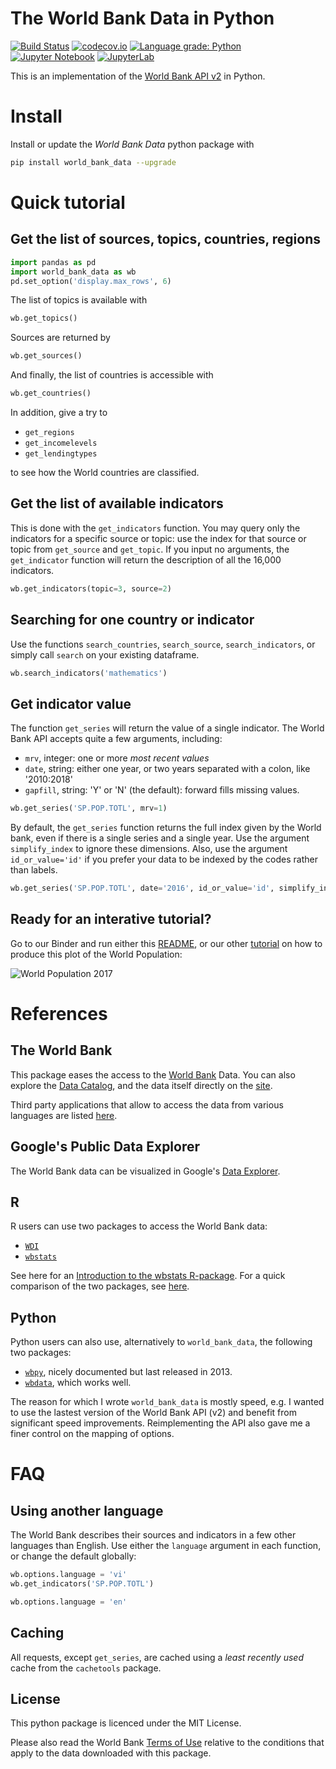 # The World Bank Data in Python

[![Build Status](https://travis-ci.com/mwouts/world_bank_data.svg?branch=master)](https://travis-ci.com/mwouts/world_bank_data)
[![codecov.io](https://codecov.io/github/mwouts/world_bank_data/coverage.svg?branch=master)](https://codecov.io/github/mwouts/world_bank_data?branch=master)
[![Language grade: Python](https://img.shields.io/badge/lgtm-A+-brightgreen.svg)](https://lgtm.com/projects/g/mwouts/world_bank_data/context:python)
[![Jupyter Notebook](https://img.shields.io/badge/Binder-Notebook-blue.svg)](
    https://mybinder.org/v2/gh/mwouts/world_bank_data/master?filepath=examples%2FA%20sunburst%20plot%20of%20the%20world%20population.ipynb)
[![JupyterLab](https://img.shields.io/badge/Binder-JupyterLab-blue.svg)](
    https://mybinder.org/v2/gh/mwouts/world_bank_data/master?urlpath=lab)


This is an implementation of the [World Bank API v2](https://datahelpdesk.worldbank.org/knowledgebase/articles/889386-developer-information-overview) in Python.

# Install

Install or update the _World Bank Data_ python package with

```bash
pip install world_bank_data --upgrade
```

# Quick tutorial

## Get the list of sources, topics, countries, regions

```python
import pandas as pd
import world_bank_data as wb
pd.set_option('display.max_rows', 6)
```

The list of topics is available with

```python
wb.get_topics()
```

Sources are returned by

```python
wb.get_sources()
```

And finally, the list of countries is accessible with

```python
wb.get_countries()
```

In addition, give a try to
- `get_regions`
- `get_incomelevels`
- `get_lendingtypes`

to see how the World countries are classified.


## Get the list of available indicators

This is done with the `get_indicators` function. You may query only the indicators for a specific source or topic: use the index for that source or topic from `get_source` and `get_topic`. If you input no arguments, the `get_indicator` function will return the description of all the 16,000 indicators.

```python
wb.get_indicators(topic=3, source=2)
```

## Searching for one country or indicator


Use the functions `search_countries`, `search_source`, `search_indicators`, or simply call `search` on your existing dataframe.

```python
wb.search_indicators('mathematics')
```

## Get indicator value

The function `get_series` will return the value of a single indicator. The World Bank API accepts quite a few arguments, including:
- `mrv`, integer: one or more _most recent values_
- `date`, string: either one year, or two years separated with a colon, like '2010:2018'
- `gapfill`, string: 'Y' or 'N' (the default): forward fills missing values.

```python
wb.get_series('SP.POP.TOTL', mrv=1)
```

By default, the `get_series` function returns the full index given by the World bank, even if there is a single series and a single year. Use the argument `simplify_index` to ignore these dimensions. Also, use the argument `id_or_value='id'` if you prefer your data to be indexed by the codes rather than labels.

```python
wb.get_series('SP.POP.TOTL', date='2016', id_or_value='id', simplify_index=True)
```

## Ready for an interative tutorial?

Go to our Binder and run either this [README](https://mybinder.org/v2/gh/mwouts/world_bank_data/master?filepath=README.md), or our other [tutorial](https://mybinder.org/v2/gh/mwouts/world_bank_data/master?filepath=examples%2FA%20sunburst%20plot%20of%20the%20world%20population.ipynb) on how to produce this plot of the World Population:

![World Population 2017](https://gist.githubusercontent.com/mwouts/ec3a88f1d97e36a062f69d4072b91e39/raw/b0d4a76e185cac48d4253df8792cac4b91e746f2/world_population.png)

# References

## The World Bank

This package eases the access to the [World Bank](https://www.worldbank.org/) Data. You can also explore the [Data Catalog](https://datacatalog.worldbank.org/), and the data itself directly on the [site](https://data.worldbank.org/indicator/sp.pop.totl).

Third party applications that allow to access the data from various languages are listed [here](https://data.worldbank.org/products/third-party-apps).

## Google's Public Data Explorer

The World Bank data can be visualized in Google's [Data Explorer](https://data.worldbank.org/products/third-party-apps).

## R

R users can use two packages to access the World Bank data:
- [`WDI`](https://github.com/vincentarelbundock/WDI/blob/master/README.md) 
- [`wbstats`](https://github.com/GIST-ORNL/wbstats/blob/master/README.md)

See here for an [Introduction to the wbstats R-package](https://cran.r-project.org/web/packages/wbstats/vignettes/Using_the_wbstats_package.html). For a quick comparison of the two packages, see [here](https://cengel.github.io/gearup2016/worldbank.html).

## Python

Python users can also use, alternatively to `world_bank_data`, the following two packages:
- [`wbpy`](https://github.com/mattduck/wbpy/blob/master/README.rst), nicely documented but last released in 2013.
- [`wbdata`](https://github.com/oliversherouse/wbdata/blob/master/README.rst), which works well.

The reason for which I wrote `world_bank_data` is mostly speed, e.g. I wanted to use the lastest version of the World Bank API (v2) and benefit from significant speed improvements. Reimplementing the API also gave me a finer control on the mapping of options.


# FAQ



## Using another language

The World Bank describes their sources and indicators in a few other languages than English. Use either the `language` argument in each function, or change the default globally:

```python
wb.options.language = 'vi'
wb.get_indicators('SP.POP.TOTL')
```

```python
wb.options.language = 'en'
```

## Caching

All requests, except `get_series`, are cached using a _least recently used_ cache from the `cachetools` package.

## License

This python package is licenced under the MIT License.

Please also read the World Bank [Terms of Use](https://data.worldbank.org/summary-terms-of-use) relative to the conditions that apply to the data downloaded with this package.

